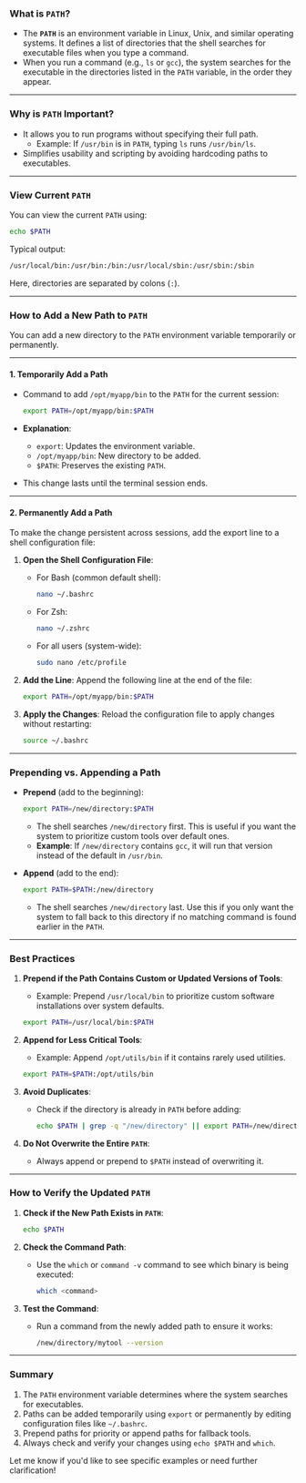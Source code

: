 ### **What is `PATH`?**

- The **`PATH`** is an environment variable in Linux, Unix, and similar operating systems. It defines a list of directories that the shell searches for executable files when you type a command.
- When you run a command (e.g., `ls` or `gcc`), the system searches for the executable in the directories listed in the `PATH` variable, in the order they appear.

---

### **Why is `PATH` Important?**
- It allows you to run programs without specifying their full path.
  - Example: If `/usr/bin` is in `PATH`, typing `ls` runs `/usr/bin/ls`.
- Simplifies usability and scripting by avoiding hardcoding paths to executables.

---

### **View Current `PATH`**
You can view the current `PATH` using:
```bash
echo $PATH
```
Typical output:
```bash
/usr/local/bin:/usr/bin:/bin:/usr/local/sbin:/usr/sbin:/sbin
```
Here, directories are separated by colons (`:`).

---

### **How to Add a New Path to `PATH`**

You can add a new directory to the `PATH` environment variable temporarily or permanently.

---

#### **1. Temporarily Add a Path**
- Command to add `/opt/myapp/bin` to the `PATH` for the current session:
  ```bash
  export PATH=/opt/myapp/bin:$PATH
  ```
- **Explanation**:
  - `export`: Updates the environment variable.
  - `/opt/myapp/bin`: New directory to be added.
  - `$PATH`: Preserves the existing `PATH`.

- This change lasts until the terminal session ends.

---

#### **2. Permanently Add a Path**
To make the change persistent across sessions, add the export line to a shell configuration file:
1. **Open the Shell Configuration File**:
   - For Bash (common default shell):
     ```bash
     nano ~/.bashrc
     ```
   - For Zsh:
     ```bash
     nano ~/.zshrc
     ```
   - For all users (system-wide):
     ```bash
     sudo nano /etc/profile
     ```

2. **Add the Line**:
   Append the following line at the end of the file:
   ```bash
   export PATH=/opt/myapp/bin:$PATH
   ```

3. **Apply the Changes**:
   Reload the configuration file to apply changes without restarting:
   ```bash
   source ~/.bashrc
   ```

---

### **Prepending vs. Appending a Path**
- **Prepend** (add to the beginning):  
  ```bash
  export PATH=/new/directory:$PATH
  ```
  - The shell searches `/new/directory` first. This is useful if you want the system to prioritize custom tools over default ones.
  - **Example**: If `/new/directory` contains `gcc`, it will run that version instead of the default in `/usr/bin`.

- **Append** (add to the end):  
  ```bash
  export PATH=$PATH:/new/directory
  ```
  - The shell searches `/new/directory` last. Use this if you only want the system to fall back to this directory if no matching command is found earlier in the `PATH`.

---

### **Best Practices**
1. **Prepend if the Path Contains Custom or Updated Versions of Tools**:
   - Example: Prepend `/usr/local/bin` to prioritize custom software installations over system defaults.
   ```bash
   export PATH=/usr/local/bin:$PATH
   ```

2. **Append for Less Critical Tools**:
   - Example: Append `/opt/utils/bin` if it contains rarely used utilities.
   ```bash
   export PATH=$PATH:/opt/utils/bin
   ```

3. **Avoid Duplicates**:
   - Check if the directory is already in `PATH` before adding:
     ```bash
     echo $PATH | grep -q "/new/directory" || export PATH=/new/directory:$PATH
     ```

4. **Do Not Overwrite the Entire `PATH`**:
   - Always append or prepend to `$PATH` instead of overwriting it.

---

### **How to Verify the Updated `PATH`**
1. **Check if the New Path Exists in `PATH`**:
   ```bash
   echo $PATH
   ```

2. **Check the Command Path**:
   - Use the `which` or `command -v` command to see which binary is being executed:
     ```bash
     which <command>
     ```

3. **Test the Command**:
   - Run a command from the newly added path to ensure it works:
     ```bash
     /new/directory/mytool --version
     ```

---

### **Summary**
1. The `PATH` environment variable determines where the system searches for executables.
2. Paths can be added temporarily using `export` or permanently by editing configuration files like `~/.bashrc`.
3. Prepend paths for priority or append paths for fallback tools.
4. Always check and verify your changes using `echo $PATH` and `which`.

Let me know if you'd like to see specific examples or need further clarification!
